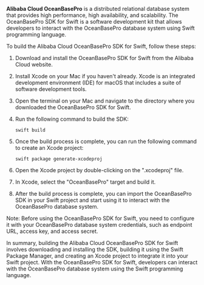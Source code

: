 
**Alibaba Cloud OceanBasePro** is a distributed relational database system that provides high performance, high availability, and scalability. The OceanBasePro SDK for Swift is a software development kit that allows developers to interact with the OceanBasePro database system using Swift programming language.

To build the Alibaba Cloud OceanBasePro SDK for Swift, follow these steps:

1.  Download and install the OceanBasePro SDK for Swift from the Alibaba Cloud website.
    
2.  Install Xcode on your Mac if you haven't already. Xcode is an integrated development environment (IDE) for macOS that includes a suite of software development tools.
    
3.  Open the terminal on your Mac and navigate to the directory where you downloaded the OceanBasePro SDK for Swift.
    
4.  Run the following command to build the SDK:

	`swift build`
    
5. Once the build process is complete, you can run the following command to create an Xcode project:

	`swift package generate-xcodeproj`
    
6.  Open the Xcode project by double-clicking on the ".xcodeproj" file.
    
7.  In Xcode, select the "OceanBasePro" target and build it.
    
8.  After the build process is complete, you can import the OceanBasePro SDK in your Swift project and start using it to interact with the OceanBasePro database system.
    

Note: Before using the OceanBasePro SDK for Swift, you need to configure it with your OceanBasePro database system credentials, such as endpoint URL, access key, and access secret.

In summary, building the Alibaba Cloud OceanBasePro SDK for Swift involves downloading and installing the SDK, building it using the Swift Package Manager, and creating an Xcode project to integrate it into your Swift project. With the OceanBasePro SDK for Swift, developers can interact with the OceanBasePro database system using the Swift programming language.